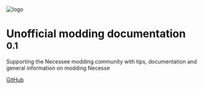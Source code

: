 <!-- _coverpage.md -->

![logo](https://necessewiki.com/images/5/54/Logo_Bare.png)

# Unofficial modding documentation</large> <small>0.1</small>

Supporting the Necessee modding community with tips, documentation and general information on modding Necesse

[GitHub](https://github.com/Necesse-Community/unofficial-docshttps://github.com/Necesse-Modding-Community/Necesse-Community-Docs)
